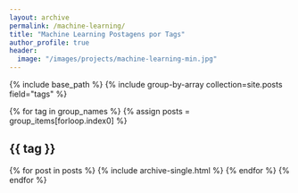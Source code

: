 ```yaml
---
layout: archive
permalink: /machine-learning/
title: "Machine Learning Postagens por Tags"
author_profile: true
header:
  image: "/images/projects/machine-learning-min.jpg"
---
```


{% include base_path %}
{% include group-by-array collection=site.posts field="tags" %}

{% for tag in group_names %}
  {% assign posts = group_items[forloop.index0] %}
  <h2 id="{{ tag | slugify }}" class="archive__subtitle">{{ tag }}</h2>
  {% for post in posts %}
    {% include archive-single.html %}
  {% endfor %}
{% endfor %}
